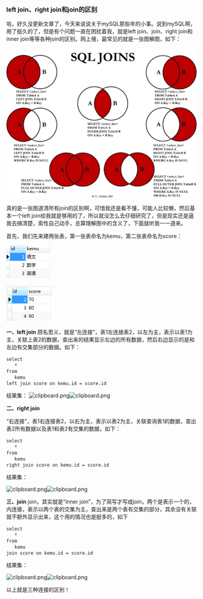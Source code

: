 ### left join、right join和join的区别

哈，好久没更新文章了，今天来说说关于mySQL那些年的小事。说到mySQL啊，用了挺久的了，但是有个问题一直在困扰着我，就是left join、join、right join和inner join等等各种join的区别。网上搜，最常见的就是一张图解图，如下：

![](https://github.com/affectalways/Flee-as-a-bird-to-your-mountain/blob/main/MySQL/pictures/join1.png?raw=true)

真的是一张图道清所有join的区别啊，可惜我还是看不懂，可能人比较懒，然后基本一个left join给我就是够用的了，所以就没怎么去仔细研究了，但是现实还是逼我去搞清楚，索性自己动手，总算理解图中的含义了，下面就听我一一道来。

首先，我们先来建两张表，第一张表命名为kemu，第二张表命名为score：

![](https://github.com/affectalways/Flee-as-a-bird-to-your-mountain/blob/main/MySQL/pictures/join2.png?raw=true)

![](https://github.com/affectalways/Flee-as-a-bird-to-your-mountain/blob/main/MySQL/pictures/join3.png?raw=true)

**一、left join**
顾名思义，就是“左连接”，表1左连接表2，以左为主，表示以表1为主，关联上表2的数据，查出来的结果显示左边的所有数据，然后右边显示的是和左边有交集部分的数据。如下：

```n1ql
select
   *
from
   kemu
left join score on kemu.id = score.id
```

结果集：
![clipboard.png](https://segmentfault.com/img/bVbk2uE?w=205&h=144)![clipboard.png](https://segmentfault.com/img/bVbk2qQ?w=238&h=103)

**二、right join**

“右连接”，表1右连接表2，以右为主，表示以表2为主，关联查询表1的数据，查出表2所有数据以及表1和表2有交集的数据，如下：

```n1ql
select
   *
from
   kemu
right join score on kemu.id = score.id
```

结果集：

![clipboard.png](https://segmentfault.com/img/bVbk2uI?w=222&h=143)![clipboard.png](https://segmentfault.com/img/bVbk2uP?w=228&h=104)

**三、join**
join，其实就是“inner join”，为了简写才写成join，两个是表示一个的，内连接，表示以两个表的交集为主，查出来是两个表有交集的部分，其余没有关联就不额外显示出来，这个用的情况也是挺多的，如下

```sqf
select
   *
from
   kemu
join score on kemu.id = score.id
```

结果集：

![clipboard.png](https://segmentfault.com/img/bVbk2v1?w=227&h=145)![clipboard.png](https://segmentfault.com/img/bVbk2MW?w=231&h=69)

以上就是三种连接的区别！

